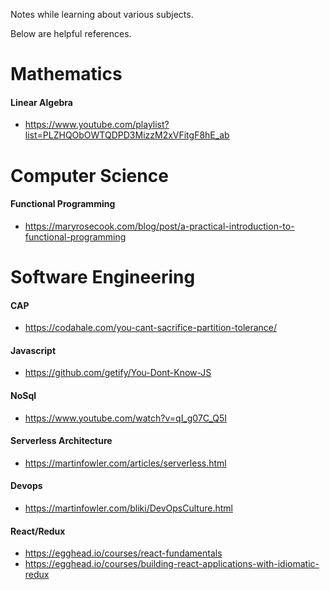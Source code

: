 Notes while learning about various subjects.

Below are helpful references.

# Mathematics

#### Linear Algebra
  + https://www.youtube.com/playlist?list=PLZHQObOWTQDPD3MizzM2xVFitgF8hE_ab


# Computer Science

#### Functional Programming
  + https://maryrosecook.com/blog/post/a-practical-introduction-to-functional-programming


# Software Engineering

#### CAP
  + https://codahale.com/you-cant-sacrifice-partition-tolerance/

#### Javascript
  + https://github.com/getify/You-Dont-Know-JS

#### NoSql
  + https://www.youtube.com/watch?v=qI_g07C_Q5I  
  
#### Serverless Architecture
  + https://martinfowler.com/articles/serverless.html
  
#### Devops
  + https://martinfowler.com/bliki/DevOpsCulture.html  
  
#### React/Redux
  + https://egghead.io/courses/react-fundamentals
  + https://egghead.io/courses/building-react-applications-with-idiomatic-redux
  
  
